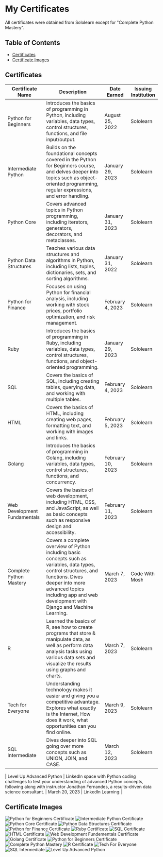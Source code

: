 # My Certificates

All certificates were obtained from Sololearn except for "Complete Python Mastery".

## Table of Contents

- [Certificates](#certificates)
- [Certificate Images](#certificate-images)

## Certificates

| Certificate Name           | Description                                                                                                                                                                                                                                                                                                                                                                                                                                                                                                                                                                                                                                    | Date Earned  | Issuing Institution |
| --------------------------|-----------------------------------------------------------------------------------------------------------------------------------------------------------------------------------------------------------------------------------------------------------------------------------------------------------------------------------------------------------------------------------------------------------------------------------------------------------------------------------------------------------------------------------------------------------------------------------------------------------------------------------------------| ------------ | ------------------ |
| Python for Beginners       | Introduces the basics of programming in Python, including variables, data types, control structures, functions, and file input/output.                                                                                                                                                                                                                                                                                                                                                                                                                                                                                                       | August 25, 2022 | Sololearn           |
| Intermediate Python        | Builds on the foundational concepts covered in the Python for Beginners course, and delves deeper into topics such as object-oriented programming, regular expressions, and error handling.                                                                                                                                                                                                                                                                                                                                                                                                                                                    | January 29, 2023 | Sololearn           |
| Python Core                | Covers advanced topics in Python programming, including iterators, generators, decorators, and metaclasses.                                                                                                                                                                                                                                                                                                                                                                                                                                                                                                                                 | January 31, 2023 | Sololearn           |
| Python Data Structures     | Teaches various data structures and algorithms in Python, including lists, tuples, dictionaries, sets, and sorting algorithms.                                                                                                                                                                                                                                                                                                                                                                                                                                                                                                            | January 31, 2022 | Sololearn           |
| Python for Finance         | Focuses on using Python for financial analysis, including working with stock prices, portfolio optimization, and risk management.                                                                                                                                                                                                                                                                                                                                                                                                                                                                                                          | February 4, 2023 | Sololearn           |
| Ruby                       | Introduces the basics of programming in Ruby, including variables, data types, control structures, functions, and object-oriented programming.                                                                                                                                                                                                                                                                                                                                                                                                                                                                                            | January 29, 2023 | Sololearn           |
| SQL                        | Covers the basics of SQL, including creating tables, querying data, and working with multiple tables.                                                                                                                                                                                                                                                                                                                                                                                                                                                                                                                                         | February 4, 2023 | Sololearn           |
| HTML                       | Covers the basics of HTML, including creating web pages, formatting text, and working with images and links.                                                                                                                                                                                                                                                                                                                                                                                                                                                                                                                                | February 5, 2023 | Sololearn           |
| Golang                     | Introduces the basics of programming in Golang, including variables, data types, control structures, functions, and concurrency.                                                                                                                                                                                                                                                                                                                                                                                                                                                                                                           | February 10, 2023| Sololearn           |
| Web Development Fundamentals | Covers the basics of web development, including HTML, CSS, and JavaScript, as well as basic concepts such as responsive design and accessibility.                                                                                                                                                                                                                                                                                                                                                                                                                                                                                         | February 11, 2023| Sololearn           |
| Complete Python Mastery    | Covers a complete overview of Python including basic concepts such as variables, data types, control structures, and functions. Dives deeper into more advanced topics including app and web development with Django and Machine Learning.                                                                                                                                                                                                                                                                                                                                                                                                 | March 7, 2023   | Code With Mosh      |
| R                          | Learned the basics of R, see how to create programs that store & manipulate data, as well as perform data analysis tasks using various data sets and visualize the results using graphs and charts.                                                                                                                                                                                                                                                                                                                                                                                                                                           | March 7, 2023 | Sololearn      |
| Tech for Everyone       | Understanding technology makes it easier and giving you a competitive advantage. Explores what exactly is the Internet, How does it work, what opportunities can you find online.                                                                                                                                                                                                                                                                                                           | March 9, 2023 | Sololearn           | 
| SQL Intermediate       | Dives deeper into SQL going over more concepts such as UNION, JOIN, and CASE.                                                                                                                                                                                                                                                                                                                                                                                                                                                                                                       | March 12, 2023 | Sololearn           |

| Level Up Advanced Python       | LinkedIn  space with Python coding challenges to test your understanding of advanced Python concepts, following along with instructor Jonathan Fernandes, a results-driven data science consultant.                                                                                                                                                                                                                                                                                                                                                                                                                                                                                                       | March 20, 2023 | LinkedIn Learning           |



## Certificate Images

![Python for Beginners Certificate](PythonForBeginners.png)
![Intermediate Python Certificate](IntermediatePython.png)
![Python Core Certificate](PythonCore.png)
![Python Data Structures Certificate](PythonDataStructure.png)
![Python for Finance Certificate](PythonForFinance.jpg)
![Ruby Certificate](Ruby.png)
![SQL Certificate](SQL.png)
![HTML Certificate](HTML.jpg)
![Web Development Fundementals Certificate](WebDevelopmentFundementals.jpg)
![Golang Certificate](PythonForBeginners.png)
![Python for Beginners Certificate](Go.png)
![Complete Python Mastery](CompletePythonMastery.png)
![R Certificate](R.png)
![Tech For Everyone](Tech.jpg)
![SQL Intermediate](SQLIntermediate.jpg)
![Level Up Advanced Python](LevelUpAdvancedPython.jpg)
